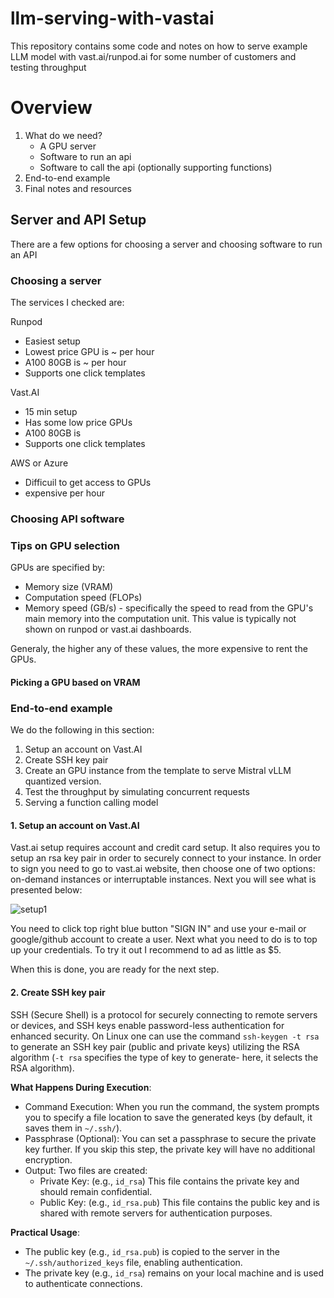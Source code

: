 # llm-serving-with-vastai
This repository contains some code and notes on how to serve example LLM model with vast.ai/runpod.ai for some number of customers and testing throughput

# Overview
1. What do we need?
   + A GPU server
   + Software to run an api
   + Software to call the api (optionally supporting functions)
2. End-to-end example
3. Final notes and resources


## Server and API Setup
There are a few options for choosing a server and choosing software to run an API

### Choosing a server
The services I checked are:

Runpod
+ Easiest setup
+ Lowest price GPU is ~ per hour
+ A100 80GB is ~ per hour
+ Supports one click templates

Vast.AI
+ 15 min setup
+ Has some low price GPUs
+ A100 80GB is
+ Supports one click templates

AWS or Azure
+ Difficuil to get access to GPUs
+ expensive per hour

### Choosing API software

### Tips on GPU selection
GPUs are specified by:
+ Memory size (VRAM)
+ Computation speed (FLOPs)
+ Memory speed (GB/s) - specifically the speed to read from the GPU's main memory into the computation unit. This value is typically not shown on runpod or vast.ai dashboards.

Generaly, the higher any of these values, the more expensive to rent the GPUs.

#### Picking a GPU based on VRAM

    
### End-to-end example
We do the following in this section:
1. Setup an account on Vast.AI
2. Create SSH key pair
3. Create an GPU instance from the template to serve Mistral vLLM quantized version.
4. Test the throughput by simulating concurrent requests
5. Serving a function calling model

#### 1. Setup an account on Vast.AI
Vast.ai setup requires account and credit card setup. It also requires you to setup an rsa key pair in order to securely connect to your instance. 
In order to sign you need to go to vast.ai website, then choose one of two options: on-demand instances or interruptable instances. Next you will see what is presented below:

![setup1](https://github.com/user-attachments/assets/c6bc7b40-5875-43e6-a7e4-453fd72bc9df)

You need to click top right blue button "SIGN IN" and use your e-mail or google/github account to create a user. Next what you need to do is to top up your credentials. To try it out I recommend to ad as little as $5.

When this is done, you are ready for the next step.

#### 2. Create SSH key pair
SSH (Secure Shell) is a protocol for securely connecting to remote servers or devices, and SSH keys enable password-less authentication for enhanced security. On Linux one can use the command `ssh-keygen -t rsa` to generate an SSH key pair (public and private keys) utilizing the RSA algorithm (`-t rsa` specifies the type of key to generate- here, it selects the RSA algorithm).

**What Happens During Execution**:
+ Command Execution: When you run the command, the system prompts you to specify a file location to save the generated keys (by default, it saves them in `~/.ssh/`).
+ Passphrase (Optional): You can set a passphrase to secure the private key further. If you skip this step, the private key will have no additional encryption.
+ Output: Two files are created:
   + Private Key: (e.g., `id_rsa`) This file contains the private key and should remain confidential.
   + Public Key: (e.g., `id_rsa.pub`) This file contains the public key and is shared with remote servers for authentication purposes.
 
**Practical Usage**:
+ The public key (e.g., `id_rsa.pub`) is copied to the server in the `~/.ssh/authorized_keys` file, enabling authentication.
+ The private key (e.g., `id_rsa`) remains on your local machine and is used to authenticate connections.


